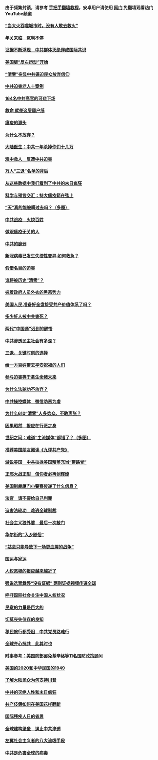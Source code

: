#### 由于频繁封锁，请参考 [手把手翻墙教程](https://github.com/gfw-breaker/guides/wiki/)，安卓用户请使用 [网门](https://github.com/gfw-breaker/nogfw/blob/master/dl.md?t=01271100) 免翻墙观看热门YouTube频道 

#### [“当大火吞噬城市时，没有人敢去救火”](../pages/251/419077.md?t=01271100) 

#### [年关来临　冤判不停](../pages/251/419093.md?t=01271100) 

#### [证据不断浮现　中共群体灭绝罪成国际共识](../pages/251/419031.md?t=01271100) 

#### [美国版“反右运动”开始](../pages/251/419030.md?t=01271100) 

#### [“清零”突显中共逼迫民众放弃信仰](../pages/251/418995.md?t=01271100) 

#### [中共迫害老人十案例](../pages/251/418831.md?t=01271100) 

#### [164名中共高官的可悲下场](../pages/251/418676.md?t=01271100) 

#### [救命 就差这层窗户纸](../pages/251/418706.md?t=01271100) 

#### [瘟疫的源头](../pages/251/418661.md?t=01271100) 

#### [为什么不放弃？](../pages/251/418691.md?t=01271100) 

#### [大陆医生：中共一年杀掉你们十几万](../pages/251/418670.md?t=01271100) 

#### [难中救人　反遭中共迫害](../pages/251/418414.md?t=01271100) 

#### [万人“三退”名单的背后](../pages/251/418505.md?t=01271100) 

#### [从这些数据中我们看到了中共的末日疯狂](../pages/251/418420.md?t=01271100) 

#### [科学与预言交汇：特大瘟疫箭在弦上](../pages/251/418266.md?t=01271100) 

#### [“天”真的能被瞒过去吗？（多图）](../pages/251/418308.md?t=01271100) 

#### [中共战疫　火烧百姓](../pages/251/418220.md?t=01271100) 

#### [做跟瘟疫无关的人](../pages/251/418171.md?t=01271100) 

#### [中共的脆弱](../pages/251/418196.md?t=01271100) 

#### [新冠病毒已发生失控性变异 如何救急？](../pages/251/418032.md?t=01271100) 

#### [假借名目的迫害](../pages/251/418055.md?t=01271100) 

#### [谁将被历史“清零”？](../pages/251/417485.md?t=01271100) 

#### [披着政府人员外衣的黑恶势力](../pages/251/417442.md?t=01271100) 

#### [美国人民 准备好全盘接受共产价值体系了吗？](../pages/251/417491.md?t=01271100) 

#### [多少好人被中共害死？](../pages/251/417144.md?t=01271100) 

#### [两代“中国通”迟到的醒悟](../pages/251/417064.md?t=01271100) 

#### [中共渗透民主社会有多深？](../pages/251/417063.md?t=01271100) 

#### [三退，关键时刻的选择](../pages/251/416969.md?t=01271100) 

#### [给一方百姓带去平安祝福的人们](../pages/251/416941.md?t=01271100) 

#### [参与迫害等于拿生命赌未来](../pages/251/416856.md?t=01271100) 

#### [为什么法轮功不放弃？](../pages/251/416864.md?t=01271100) 

#### [中共操控媒体　微信助恶为虐](../pages/251/416724.md?t=01271100) 

#### [为什么610“清零”人多势众、不敢声张？](../pages/251/416632.md?t=01271100) 

#### [因果昭然　报应在行恶之身](../pages/251/416582.md?t=01271100) 

#### [世纪之问：难道“主流媒体”都错了？（多图）](../pages/251/416571.md?t=01271100) 

#### [推荐美国朋友阅读《九评共产党》](../pages/251/416510.md?t=01271100) 

#### [游说美国　中共拉拢美国精英充当“带路党”](../pages/251/416529.md?t=01271100) 

#### [正邪大战正酣　信仰者必再创辉煌](../pages/251/416433.md?t=01271100) 

#### [美国制裁厦门小警察传递了什么信息？](../pages/251/416432.md?t=01271100) 

#### [法官　请不要给自己判罪](../pages/251/416379.md?t=01271100) 

#### [迫害法轮功　难逃全球制裁](../pages/251/416380.md?t=01271100) 

#### [社会主义狼外婆　最后一次敲门](../pages/251/416394.md?t=01271100) 

#### [华尔街的“入乡随俗”](../pages/251/416395.md?t=01271100) 

#### [“姑息只能导致下一场更血腥的战争”](../pages/251/416223.md?t=01271100) 

#### [国运与家运](../pages/251/416224.md?t=01271100) 

#### [人权恶棍的报应越来越近了](../pages/251/416276.md?t=01271100) 

#### [强说选票舞弊“没有证据” 两则证据视频传遍全球](../pages/251/416227.md?t=01271100) 

#### [呼吁国际社会关注中国人权状况](../pages/251/416135.md?t=01271100) 

#### [民意的力量是巨大的](../pages/251/416222.md?t=01271100) 

#### [切莫丧失仅存的良知](../pages/251/416134.md?t=01271100) 

#### [移民旅行都受阻　中共党员路难行](../pages/251/416033.md?t=01271100) 

#### [全球齐心抗共　此其时也](../pages/251/415989.md?t=01271100) 

#### [时事参考：美国防部罢免基辛格等11名国防政策顾问](../pages/251/415970.md?t=01271100) 

#### [美国的2020和中华民国的1949](../pages/251/415949.md?t=01271100) 

#### [了解大陆民众为何支持川普](../pages/251/415950.md?t=01271100) 

#### [中共的灭绝人性和末日疯狂](../pages/251/415944.md?t=01271100) 

#### [共产伎俩如何在美国花样翻新](../pages/251/415908.md?t=01271100) 

#### [国际残疾人日的省思](../pages/251/415849.md?t=01271100) 

#### [全球建构堡垒　遏止中共渗透](../pages/251/415850.md?t=01271100) 

#### [左翼社会主义者的八大流氓手段](../pages/251/415802.md?t=01271100) 

#### [中共是危害全球的病毒](../pages/251/415569.md?t=01271100) 

